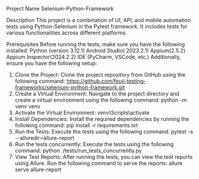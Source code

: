 Project Name
Selenium-Python-Framework

Description
This project is a combination of UI, API, and mobile automation tests using Python-Selenium in the Pytest framework. It includes tests for various functionalities across different platforms.

Prerequisites
Before running the tests, make sure you have the following installed:
Python (version 3.12.1)
Android Studio( 2023.2.1)
Appium(2.5.2)
Appium Inspector(2024.2.2)
IDE (PyCharm, VSCode, etc.)
Additionally, ensure you have the following setup:

1. Clone the Project:
    Clone the project repository from GitHub using the following command:
    https://github.com/feuji-testing-frameworks/selenium-python-framework.git
2. Create a Virtual Environment:
    Navigate to the project directory and create a virtual environment using the following command:
    python -m venv venv
3. Activate the Virtual Environment:
    venv\Scripts\activate
4. Install Dependencies: Install the required dependencies by running the following command:
    pip install -r requirements.txt
5. Run the Tests: Execute the tests using the following command:
    pytest -s --alluredir=allure-report
6. Run the tests concurrently: Execute the tests using the following command:
    python ./tests/run_tests_concurrently.py 
6. View Test Reports: After running the tests, you can view the test reports using Allure. Run the following command to
serve the reports:
    allure serve allure-report